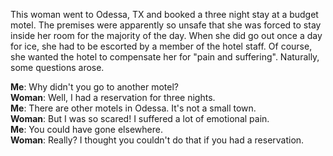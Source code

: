 This woman went to Odessa, TX and booked a three night stay at a budget motel. The premises were apparently so unsafe that she was forced to stay inside her room for the majority of the day. When she did go out once a day for ice, she had to be escorted by a member of the hotel staff. Of course, she wanted the hotel to compensate her for "pain and suffering". Naturally, some questions arose.

**Me**: Why didn't you go to another motel?<br>
**Woman**: Well, I had a reservation for three nights.<br>
**Me**: There are other motels in Odessa. It's not a small town.<br>
**Woman**: But I was so scared! I suffered a lot of emotional pain.<br>
**Me**: You could have gone elsewhere.<br>
**Woman**: Really? I thought you couldn't do that if you had a reservation.<br>